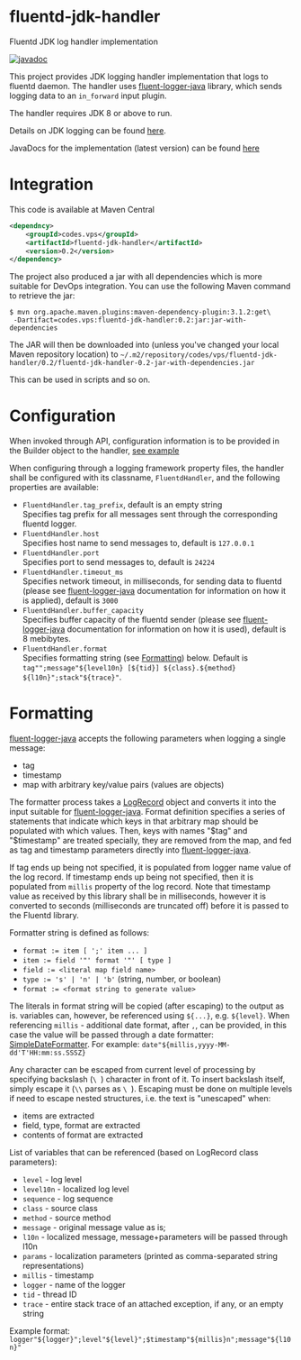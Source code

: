 # fluentd-jdk-handler
Fluentd JDK log handler implementation

[![javadoc](https://javadoc.io/badge2/codes.vps/fluentd-jdk-handler/javadoc.svg)](https://javadoc.io/doc/codes.vps/fluentd-jdk-handler)

This project provides JDK logging handler implementation that logs to fluentd daemon. The handler
uses [fluent-logger-java][1] library, which sends logging data to an `in_forward` input plugin.

The handler requires JDK 8 or above to run.

Details on JDK logging can be found [here][2].

JavaDocs for the implementation (latest version) can be found [here][3]

# Integration

This code is available at Maven Central

```xml
<dependncy>
    <groupId>codes.vps</groupId>
    <artifactId>fluentd-jdk-handler</artifactId>
    <version>0.2</version>
</dependency>
```

The project also produced a jar with all dependencies which is more suitable for DevOps integration.
You can use the following Maven command to retrieve the jar:

```
$ mvn org.apache.maven.plugins:maven-dependency-plugin:3.1.2:get\
 -Dartifact=codes.vps:fluentd-jdk-handler:0.2:jar:jar-with-dependencies
```

The JAR will then be downloaded into (unless you've changed your local Maven repository location) to
`~/.m2/repository/codes/vps/fluentd-jdk-handler/0.2/fluentd-jdk-handler-0.2-jar-with-dependencies.jar`

This can be used in scripts and so on.

# Configuration

When invoked through API, configuration information is to be provided in the Builder object to the
handler, [see example][4]

When configuring through a logging framework property files, the handler shall be configured
with its classname, `FluentdHandler`, and
the following properties are available:

* `FluentdHandler.tag_prefix`, default is an empty string
<br>Specifies tag prefix for all messages sent through the corresponding fluentd logger.
* `FluentdHandler.host`
<br>Specifies host name to send messages to, default is `127.0.0.1`
* `FluentdHandler.port`
<br>Specifies port to send messages to, default is `24224`
* `FluentdHandler.timeout_ms`
<br>Specifies network timeout, in milliseconds, for sending data to fluentd (please see [fluent-logger-java][1] documentation
for information on how it is applied), default is `3000`
* `FluentdHandler.buffer_capacity`
<br>Specifies buffer capacity of the fluentd sender (please see [fluent-logger-java][1] documentation 
for information on how it is used), default is 8 mebibytes.
* `FluentdHandler.format`
<br>Specifies formatting string (see [Formatting](#formatting)) below. Default is
`tag"";message"${level10n} [${tid}] ${class}.${method} ${l10n}";stack"${trace}"`.

# Formatting

[fluent-logger-java][1] accepts the following parameters when logging a single message:
* tag
* timestamp
* map with arbitrary key/value pairs (values are objects)

The formatter process takes a [LogRecord][5] object and converts it into the input suitable for
[fluent-logger-java][1]. Format definition specifies a series of statements that indicate which keys
in that arbitrary map should be populated with which values. Then, keys with names "$tag" and "$timestamp"
are treated specially, they are removed from the map, and fed as tag and timestamp parameters directly
into [fluent-logger-java][1].

If tag ends up being not specified, it is populated from logger name value of the log record. If timestamp ends up 
being not specified, then it is populated from `millis` property of the log record. Note that timestamp value
as received by this library shall be in milliseconds, however it is converted to seconds (milliseconds are
truncated off) before it is passed to the Fluentd library. 

Formatter string is defined as follows:
* `format := item [ ';' item ... ]`
* `item := field '"' format '"' [ type ]`
* `field := <literal map field name>`
* `type := 's' | 'n' | 'b'` (string, number, or boolean)
* `format := <format string to generate value>`

The literals in format string will be copied (after escaping) to the output as is.
variables can, however, be referenced using `${...}`, e.g. `${level}`. When referencing
`millis` - additional date format, after `,`, can be provided, in this case the value
will be passed through a date formatter:
[SimpleDateFormatter][6]. For example: `date"${millis,yyyy-MM-dd'T'HH:mm:ss.SSSZ}`

Any character can be escaped from current level of processing
by specifying backslash (`\ `) character in front of it. To insert backslash itself,
simply escape it (`\\` parses as `\ `). Escaping must be done on multiple
levels if need to escape nested structures, i.e. the text is "unescaped" when:
* items are extracted
* field, type, format are extracted
* contents of format are extracted

List of variables that can be referenced (based on LogRecord class parameters):
* `level` - log level
* `level10n` - localized log level
* `sequence` - log sequence
* `class` - source class
* `method` - source method
* `message` - original message value as is;
* `l10n` - localized message, message+parameters will be passed through l10n
* `params` - localization parameters (printed as comma-separated string representations)
* `millis` - timestamp
* `logger` - name of the logger
* `tid` - thread ID
* `trace` - entire stack trace of an attached exception, if any, or an empty string

Example format:
`logger"${logger}";level"${level}";$timestamp"${millis}n";message"${l10n}"`


[1]: https://github.com/fluent/fluent-logger-java
[2]: https://docs.oracle.com/javase/8/docs/api/java/util/logging/Logger.html
[3]: https://javadoc.io/doc/codes.vps/fluentd-jdk-handler
[4]: https://github.com/veselov/fluentd-jdk-handler/blob/master/src/main/java/codes/vps/logging/fluentd/jdk/sample/CreateHandler.java
[5]: https://docs.oracle.com/javase/8/docs/api/java/util/logging/LogRecord.html
[6]: https://docs.oracle.com/javase/8/docs/api/java/text/SimpleDateFormat.html
